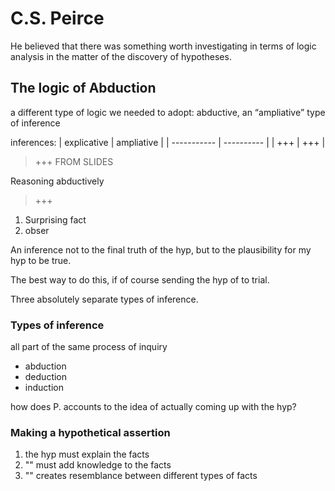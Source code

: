 # C.S. Peirce

He believed that there was something worth investigating in terms of logic analysis in the matter of the discovery of hypotheses.

## The logic of Abduction

a different type of logic we needed to adopt: abductive, an <q>ampliative</q> type of inference

inferences: 
| explicative | ampliative |
| ----------- | ---------- |
| +++         | +++        |

> +++ FROM SLIDES

Reasoning abductively

> +++

1. Surprising fact
2. obser


An inference not to the final truth of the hyp, but to the plausibility for my hyp to be true.

The best way to do this, if of course sending the hyp of to trial.

Three absolutely separate types of inference.

### Types of inference

all part of the same process of inquiry
- abduction
- deduction
- induction

how does P. accounts to the idea of actually coming up with the hyp?

### Making a hypothetical assertion

1. the hyp must explain the facts
2. "" must add knowledge to the facts
3. "" creates resemblance between different types of facts